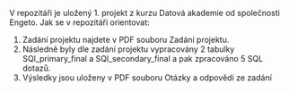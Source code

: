 V repozitáři je uložený 1. projekt z kurzu Datová akademie od společnosti Engeto.
Jak se v repozitáři orientovat:
1) Zadání projektu najdete v PDF souboru Zadání projektu.
2) Následně byly dle zadání projektu vypracovány 2 tabulky SQl_primary_final a SQl_secondary_final
   a pak zpracováno 5 SQL dotazů.
3) Výsledky jsou uloženy v PDF souboru Otázky a odpovědi ze zadání
   
